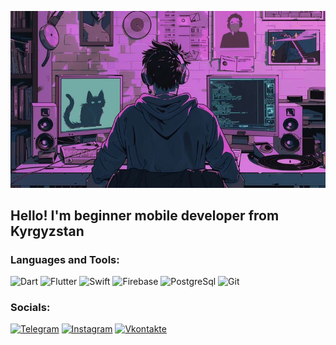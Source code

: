 [![Header](https://github.com/cencus34/cencus34/blob/main/assets/header.jpg)](https://ru.pinterest.com/pin/25332816646869397/)

## Hello! I'm beginner mobile developer from Kyrgyzstan

### Languages and Tools:
![Dart](https://img.shields.io/badge/-Dart-090909?style=for-the-badge&logo=dart&logoColor=097CDB)
![Flutter](https://img.shields.io/badge/-Flutter-090909?style=for-the-badge&logo=flutter&logoColor=47C5FB)
![Swift](https://img.shields.io/badge/-Swift-090909?style=for-the-badge&logo=Swift&logoColor=DC7711)
![Firebase](https://img.shields.io/badge/-Firebase-090909?style=for-the-badge&logo=firebase&logoColor=F8C52C)
![PostgreSql](https://img.shields.io/badge/-PostgreSQL-090909?style=for-the-badge&logo=postGresql&logoColor=1D4EC0)
![Git](https://img.shields.io/badge/-git-090909?style=for-the-badge&logo=git&logoColor=FA2403)

### Socials:
[![Telegram](https://img.shields.io/badge/-Telegram-090909?style=for-the-badge&logo=telegram&logoColor=27A0D9)](https://t.me/cencusw)
[![Instagram](https://img.shields.io/badge/-Instagram-090909?style=for-the-badge&logo=instagram&logoColor=B4068E)](null)
[![Vkontakte](https://img.shields.io/badge/-Vkontakte-090909?style=for-the-badge&logo=Vk&logoColor=4F7DB3)](https://vk.com/id774594510)

